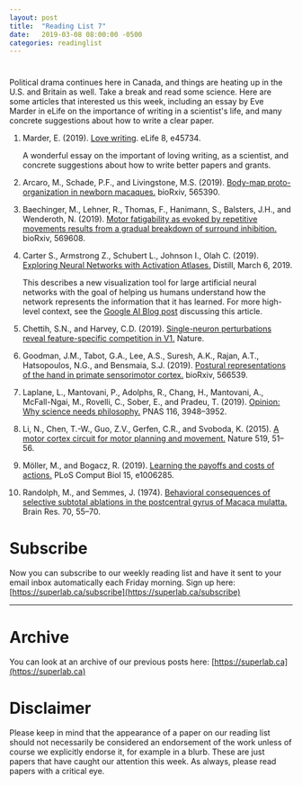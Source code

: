 ```yaml
---
layout: post
title:  "Reading List 7"
date:   2019-03-08 08:00:00 -0500
categories: readinglist
---
```


# 

Political drama continues here in Canada, and things are heating up in the U.S. and Britain as well. Take a break and read some science. Here are some articles that interested us this week, including an essay by Eve Marder in eLife on the importance of writing in a scientist's life, and many concrete suggestions about how to write a clear paper.

1. Marder, E. (2019). [Love writing](https://elifesciences.org/articles/45734). eLife 8, e45734.

   A wonderful essay on the important of loving writing, as a scientist, and concrete suggestions about how to write better papers and grants.

2. Arcaro, M., Schade, P.F., and Livingstone, M.S. (2019). [Body-map proto-organization in newborn macaques.](https://www.biorxiv.org/content/10.1101/565390v1) bioRxiv, 565390.

3. Baechinger, M., Lehner, R., Thomas, F., Hanimann, S., Balsters, J.H., and Wenderoth, N. (2019). [Motor fatigability as evoked by repetitive movements results from a gradual breakdown of surround inhibition.](https://www.biorxiv.org/content/10.1101/569608v1.abstract) bioRxiv, 569608.
 
4. Carter S., Armstrong Z., Schubert L., Johnson I., Olah C. (2019). [Exploring Neural Networks with Activation Atlases.](https://distill.pub/2019/activation-atlas/) Distill, March 6, 2019.

   This describes a new visualization tool for large artificial neural networks with the goal of helping us humans understand how the network represents the information that it has learned. For more high-level context, see the [Google AI Blog post](https://ai.googleblog.com/2019/03/exploring-neural-networks.html) discussing this article.

5. Chettih, S.N., and Harvey, C.D. (2019). [Single-neuron perturbations reveal feature-specific competition in V1.](https://doi.org/10.1038/s41586-019-0997-6) Nature.

6. Goodman, J.M., Tabot, G.A., Lee, A.S., Suresh, A.K., Rajan, A.T., Hatsopoulos, N.G., and Bensmaia, S.J. (2019). [Postural representations of the hand in primate sensorimotor cortex.](https://www.biorxiv.org/content/10.1101/566539v1) bioRxiv, 566539. 

7. Laplane, L., Mantovani, P., Adolphs, R., Chang, H., Mantovani, A., McFall-Ngai, M., Rovelli, C., Sober, E., and Pradeu, T. (2019). [Opinion: Why science needs philosophy.](https://dx.doi.org/10.1073/pnas.1900357116) PNAS 116, 3948–3952.

8. Li, N., Chen, T.-W., Guo, Z.V., Gerfen, C.R., and Svoboda, K. (2015). [A motor cortex circuit for motor planning and movement.](https://dx.doi.org/10.1038/nature14178) Nature 519, 51–56.

9. Möller, M., and Bogacz, R. (2019). [Learning the payoffs and costs of actions.](https://dx.doi.org/10.1371/journal.pcbi.1006285) PLoS Comput Biol 15, e1006285.

10. Randolph, M., and Semmes, J. (1974). [Behavioral consequences of selective subtotal ablations in the postcentral gyrus of Macaca mulatta.](https://doi.org/10.1016/0006-8993(74)90211-X) Brain Res. 70, 55–70.


# Subscribe
Now you can subscribe to our weekly reading list and have it sent to your email inbox automatically each Friday morning. Sign up here: [https://superlab.ca/subscribe](https://superlab.ca/subscribe)


---
# Archive
You can look at an archive of our previous posts here: [https://superlab.ca](https://superlab.ca)


# Disclaimer
Please keep in mind that the appearance of a paper on our reading list should not necessarily be considered an endorsement of the work unless of course we explicitly endorse it, for example in a blurb. These are just papers that have caught our attention this week. As always, please read papers with a critical eye.



